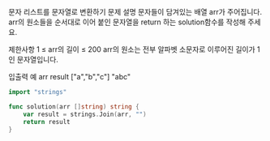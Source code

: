 문자 리스트를 문자열로 변환하기
문제 설명
문자들이 담겨있는 배열 arr가 주어집니다. arr의 원소들을 순서대로 이어 붙인 문자열을 return 하는 solution함수를 작성해 주세요.

제한사항
1 ≤ arr의 길이 ≤ 200
arr의 원소는 전부 알파벳 소문자로 이루어진 길이가 1인 문자열입니다.

입출력 예
arr	result
["a","b","c"]	"abc"

```go
import "strings"

func solution(arr []string) string {
    var result = strings.Join(arr, "")
    return result
}

```
